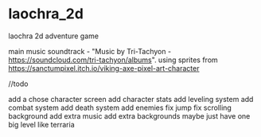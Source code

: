 # laochra_2d
laochra 2d adventure game

main music soundtrack - "Music by Tri-Tachyon - https://soundcloud.com/tri-tachyon/albums".
using sprites from https://sanctumpixel.itch.io/viking-axe-pixel-art-character


//todo

add a chose character screen 
add character stats
add leveling system
add combat system
add death system
add enemies
fix jump 
fix scrolling background
add extra music
add extra backgrounds
maybe just have one big level like terraria
